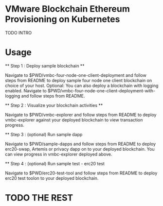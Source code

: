 # VMware Blockchain Ethereum Provisioning on Kubernetes

TODO INTRO

# Usage
** Step 1 : Deploy sample blockchain **
   
Navigate to $PWD/vmbc-four-node-one-client-deployment and follow steps from README to deploy sample four node one client blockchain on choice of your host.
Optional: You can also deploy a blockchain with logging enabled.
          Navigate to $PWD/vmbc-four-node-one-client-deployment-with-logging and follow steps from README.

** Step 2 : Visualize your blockchain activities **
   
Navigate to $PWD/vmbc-explorer and follow steps from README to deploy vmbc-explorer against your deployed blockchain to view transaction progress.

** Step 3 : (optional) Run sample dapp
   
Navigate to $PWD/sample-dapps and follow steps from README to deploy erc20-swap, Artemis or privacy dapp on to your deployed blockchain. You can view progress in vmbc-explorer deployed above.

** Step 4 : (optional) Run sample test - erc20 test
   
Navigate to $PWD/erc20-test-tool and follow steps from README to deploy erc20 test toolon to your deployed blockchain.

# TODO THE REST
